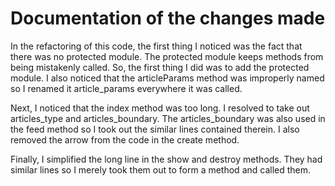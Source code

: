 # Documentation of the changes made

In the refactoring of this code, the first thing I noticed was the fact that there was no protected module. The protected module keeps methods from being mistakenly called. So, the first thing I did was to add the protected module. I also noticed that the articleParams method was improperly named so I renamed it article_params everywhere it was called.

Next, I noticed that the index method was too long. I resolved to take out articles_type and articles_boundary. The articles_boundary was also used in the feed method so I took out the similar lines contained therein. I also removed the arrow from the code in the create method.

Finally, I simplified the long line in the show and destroy methods. They had similar lines so I merely took them out to form a method and called them.